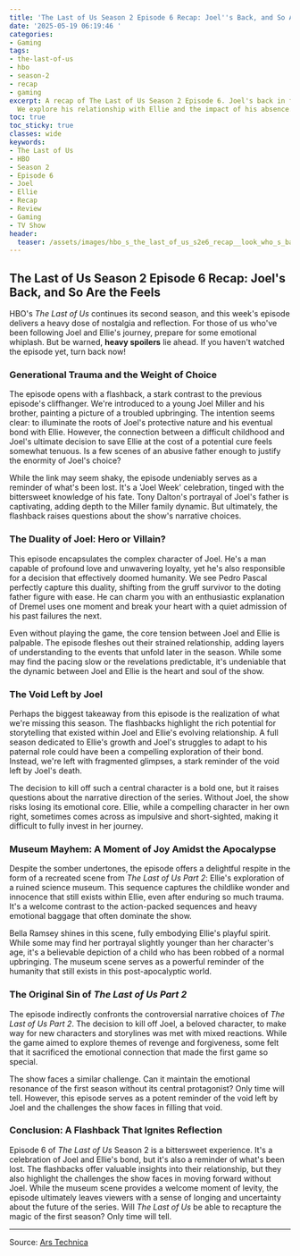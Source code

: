 ```yaml
---
title: 'The Last of Us Season 2 Episode 6 Recap: Joel''s Back, and So Are the Feels'
date: '2025-05-19 06:19:46 '
categories:
- Gaming
tags:
- the-last-of-us
- hbo
- season-2
- recap
- gaming
excerpt: A recap of The Last of Us Season 2 Episode 6. Joel's back in flashbacks!
  We explore his relationship with Ellie and the impact of his absence.
toc: true
toc_sticky: true
classes: wide
keywords:
- The Last of Us
- HBO
- Season 2
- Episode 6
- Joel
- Ellie
- Recap
- Review
- Gaming
- TV Show
header:
  teaser: /assets/images/hbo_s_the_last_of_us_s2e6_recap__look_who_s_back__20250519061946.jpg
---
```


## The Last of Us Season 2 Episode 6 Recap: Joel's Back, and So Are the Feels

HBO's *The Last of Us* continues its second season, and this week's episode delivers a heavy dose of nostalgia and reflection. For those of us who've been following Joel and Ellie's journey, prepare for some emotional whiplash. But be warned, <b>heavy spoilers</b> lie ahead. If you haven't watched the episode yet, turn back now!

### Generational Trauma and the Weight of Choice

The episode opens with a flashback, a stark contrast to the previous episode's cliffhanger. We're introduced to a young Joel Miller and his brother, painting a picture of a troubled upbringing. The intention seems clear: to illuminate the roots of Joel's protective nature and his eventual bond with Ellie. However, the connection between a difficult childhood and Joel's ultimate decision to save Ellie at the cost of a potential cure feels somewhat tenuous. Is a few scenes of an abusive father enough to justify the enormity of Joel's choice?

While the link may seem shaky, the episode undeniably serves as a reminder of what's been lost. It's a 'Joel Week' celebration, tinged with the bittersweet knowledge of his fate. Tony Dalton's portrayal of Joel's father is captivating, adding depth to the Miller family dynamic. But ultimately, the flashback raises questions about the show's narrative choices. 

### The Duality of Joel: Hero or Villain?

This episode encapsulates the complex character of Joel. He's a man capable of profound love and unwavering loyalty, yet he's also responsible for a decision that effectively doomed humanity. We see Pedro Pascal perfectly capture this duality, shifting from the gruff survivor to the doting father figure with ease. He can charm you with an enthusiastic explanation of Dremel uses one moment and break your heart with a quiet admission of his past failures the next.

Even without playing the game, the core tension between Joel and Ellie is palpable. The episode fleshes out their strained relationship, adding layers of understanding to the events that unfold later in the season. While some may find the pacing slow or the revelations predictable, it's undeniable that the dynamic between Joel and Ellie is the heart and soul of the show.

### The Void Left by Joel

Perhaps the biggest takeaway from this episode is the realization of what we're missing this season. The flashbacks highlight the rich potential for storytelling that existed within Joel and Ellie's evolving relationship. A full season dedicated to Ellie's growth and Joel's struggles to adapt to his paternal role could have been a compelling exploration of their bond. Instead, we're left with fragmented glimpses, a stark reminder of the void left by Joel's death.

The decision to kill off such a central character is a bold one, but it raises questions about the narrative direction of the series. Without Joel, the show risks losing its emotional core. Ellie, while a compelling character in her own right, sometimes comes across as impulsive and short-sighted, making it difficult to fully invest in her journey.

### Museum Mayhem: A Moment of Joy Amidst the Apocalypse

Despite the somber undertones, the episode offers a delightful respite in the form of a recreated scene from *The Last of Us Part 2*: Ellie's exploration of a ruined science museum. This sequence captures the childlike wonder and innocence that still exists within Ellie, even after enduring so much trauma. It's a welcome contrast to the action-packed sequences and heavy emotional baggage that often dominate the show.

Bella Ramsey shines in this scene, fully embodying Ellie's playful spirit. While some may find her portrayal slightly younger than her character's age, it's a believable depiction of a child who has been robbed of a normal upbringing. The museum scene serves as a powerful reminder of the humanity that still exists in this post-apocalyptic world.

### The Original Sin of *The Last of Us Part 2*

The episode indirectly confronts the controversial narrative choices of *The Last of Us Part 2*. The decision to kill off Joel, a beloved character, to make way for new characters and storylines was met with mixed reactions. While the game aimed to explore themes of revenge and forgiveness, some felt that it sacrificed the emotional connection that made the first game so special.

The show faces a similar challenge. Can it maintain the emotional resonance of the first season without its central protagonist? Only time will tell. However, this episode serves as a potent reminder of the void left by Joel and the challenges the show faces in filling that void.

### Conclusion: A Flashback That Ignites Reflection

Episode 6 of *The Last of Us* Season 2 is a bittersweet experience. It's a celebration of Joel and Ellie's bond, but it's also a reminder of what's been lost. The flashbacks offer valuable insights into their relationship, but they also highlight the challenges the show faces in moving forward without Joel. While the museum scene provides a welcome moment of levity, the episode ultimately leaves viewers with a sense of longing and uncertainty about the future of the series. Will *The Last of Us* be able to recapture the magic of the first season? Only time will tell.

---

Source: [Ars Technica ](https://arstechnica.com/culture/2025/05/hbos-the-last-of-us-s2e6-recap-look-whos-back/)